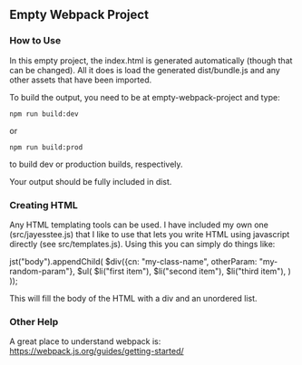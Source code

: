## Empty Webpack Project

### How to Use

In this empty project, the index.html is generated automatically (though that
can be changed). All it does is load the generated dist/bundle.js and any other
assets that have been imported.

To build the output, you need to be at empty-webpack-project and type: 

    npm run build:dev
   
or

    npm run build:prod

to build dev or production builds, respectively.

Your output should be fully included in dist.


### Creating HTML

Any HTML templating tools can be used. I have included my own one (src/jayesstee.js) that I like
to use that lets you write HTML using javascript directly (see src/templates.js). Using this
you can simply do things like:

  jst("body").appendChild(
    $div({cn: "my-class-name", otherParam: "my-random-param"},
      $ul(
        $li("first item"),
        $li("second item"),
        $li("third item"),
      )
  ));
  
This will fill the body of the HTML with a div and an unordered list.


### Other Help

A great place to understand webpack is: https://webpack.js.org/guides/getting-started/

